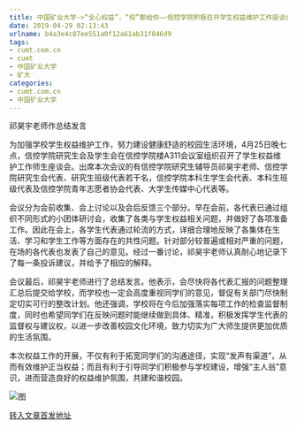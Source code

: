 ```yaml
---
title: 中国矿业大学->“全心权益”，“权”都给你——信控学院积极召开学生权益维护工作座谈会 | cumt.com.cn
date: 2019-04-29 02:13:43
urlname: b4a3e4c87ee551a0f12a61ab31f846d9
tags: 
- cumt.com.cn
- cumt
- 中国矿业大学
- 矿大
categories:
- cumt.com.cn
- 中国矿业大学
---
```


祁昊宇老师作总结发言

为加强学校学生权益维护工作，努力建设健康舒适的校园生活环境，4月25日晚七点，信控学院研究生会及学生会在信控学院楼A311会议室组织召开了学生权益维护工作师生座谈会。出席本次会议的有信控学院研究生辅导员祁昊宇老师、信控学院研究生会代表、研究生班级代表若干名，信控学院本科生学生会代表、本科生班级代表及信控学院青年志愿者协会代表、大学生传媒中心代表等。

会议分为会前收集、会上讨论以及会后反馈三个部分。早在会前，各代表已通过组织不同形式的小团体研讨会，收集了各类与学生权益相关问题，并做好了各项准备工作。因此在会上，各学生代表通过轮流的方式，详细合理地反映了各集体在生活、学习和学生工作等方面存在的共性问题。针对部分较普遍或相对严重的问题，在场的各代表也发表了自己的意见。经过一番讨论，祁昊宇老师认真耐心地记录下了每一条投诉建议，并给予了相应的解释。

会议最后，祁昊宇老师进行了总结发言。他表示，会尽快将各代表汇报的问题整理汇总后提交给学校，而学校也一定会高度重视同学们的意见，督促有关部门尽快制定切实可行的整改计划。他还强调，学校将在今后加强落实每项工作的检查监督制度，同时也希望同学们在反映问题时能继续做到具体、精准，积极发挥学生代表的监督权与建议权，以进一步改善校园文化环境，致力切实为广大师生提供更加优质的生活氛围。

本次权益工作的开展，不仅有利于拓宽同学们的沟通途径，实现“发声有渠道”，从而有效维护正当权益；而且有利于引导同学们积极参与学校建设，增强“主人翁”意识，进而营造良好的权益维护氛围，共建和谐校园。

![图](http://xwzx.cumt.edu.cn/_upload/article/images/e5/f0/143a8a3c4c9890b00c2b6d6e38f9/b20e2e5c-2a1d-4e74-8876-1ef19907199b.jpg)

[转入文章首发地址](http://xwzx.cumt.edu.cn/f7/37/c523a522039/page.htm)
